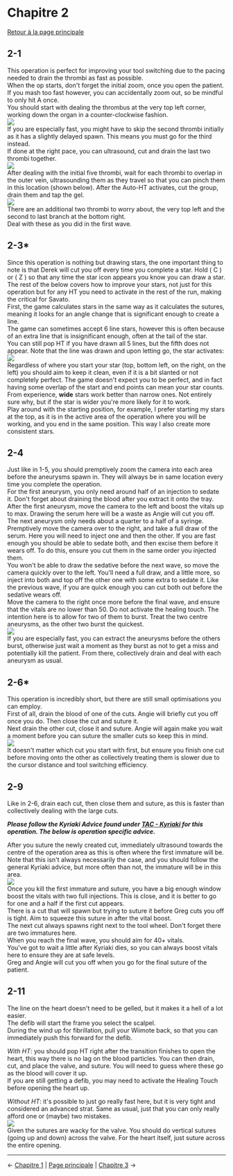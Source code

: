 
# Chapitre 2

[Retour à la page principale](../../index/fr/index.md)

## 2-1

This operation is perfect for improving your tool switching due to the pacing needed to drain the thrombi as fast as possible. <br>
When the op starts, don't forget the initial zoom, once you open the patient. If you mash too fast however, you can accidentally zoom out, so be mindful to only hit A once. <br>
You should start with dealing the thrombus at the very top left corner, working down the organ in a counter-clockwise fashion. <br>
![](../img/2-1_initial.png) <br>
If you are especially fast, you might have to skip the second thrombi initially as it has a slightly delayed spawn. This means you must go for the third instead. <br>
If done at the right pace, you can ultrasound, cut and drain the last two thrombi together. <br>
![](../img/2-1_group.png) <br>
After dealing with the initial five thrombi, wait for each thrombi to overlap in the outer vein, ultrasounding them as they travel so that you can pinch them in this location (shown below). After the Auto-HT activates, cut the group, drain them and tap the gel. <br>
![](../img/2-1_ht.png) <br>
There are an additional two thrombi to worry about, the very top left and the second to last branch at the bottom right. <br>
Deal with these as you did in the first wave. <br>

## 2-3*

Since this operation is nothing but drawing stars, the one important thing to note is that Derek will cut you off every time you complete a star. Hold ( C ) or ( Z ) so that any time the star icon appears you know you can draw a star. <br>
The rest of the below covers how to improve your stars, not just for this operation but for any HT you need to activate in the rest of the run, making the critical for Savato. <br>
First, the game calculates stars in the same way as it calculates the sutures, meaning it looks for an angle change that is significant enough to create a line. <br>
The game can sometimes accept 6 line stars, however this is often because of an extra line that is insignificant enough, often at the tail of the star. <br>
You can still pop HT if you have drawn all 5 lines, but the fifth does not appear. Note that the line was drawn and upon letting go, the star activates: <br>
![](../img/2-3_wonky.png) <br>
Regardless of where you start your star (top, bottom left, on the right, on the left) you should aim to keep it clean, even if it is a bit slanted or not completely perfect. The game doesn't expect you to be perfect, and in fact having some overlap of the start and end points can mean your star counts. <br>
From experience, **wide** stars work better than narrow ones. Not entirely sure why, but if the star is wider you're more likely for it to work. <br>
Play around with the starting position, for example, I prefer starting my stars at the top, as it is in the active area of the operation where you will be working, and you end in the same position. This way I also create more consistent stars. <br>

## 2-4

Just like in 1-5, you should premptively zoom the camera into each area before the aneurysms spawn in. They will always be in same location every time you complete the operation. <br>
For the first aneurysm, you only need around half of an injection to sedate it. Don't forget about draining the blood after you extract it onto the tray. <br>
After the first aneurysm, move the camera to the left and boost the vitals up to max. Drawing the serum here will be a waste as Angie will cut you off. The next aneurysm only needs about a quarter to a half of a syringe. <br>
Premptively move the camera over to the right, and take a full draw of the serum. Here you will need to inject one and then the other. If you are fast enough you should be able to sedate both, and then excise them before it wears off. To do this, ensure you cut them in the same order you injected them. <br>
You won't be able to draw the sedative before the next wave, so move the camera quickly over to the left. You'll need a full draw, and a little more, so inject into both and top off the other one with some extra to sedate it. Like the previous wave, if you are quick enough you can cut both out before the sedative wears off. <br>
Move the camera to the right once more before the final wave, and ensure that the vitals are no lower than 50. Do not activate the healing touch. The intention here is to allow for two of them to burst. Treat the two centre aneurysms, as the other two burst the quickest. <br>
![](../img/2-4_final.png) <br>
If you are especially fast, you can extract the aneurysms before the others burst, otherwise just wait a moment as they burst as not to get a miss and potentially kill the patient. From there, collectively drain and deal with each aneurysm as usual. <br>

## 2-6*

This operation is incredibly short, but there are still small optimisations you can employ. <br>
First of all, drain the blood of one of the cuts. Angie will briefly cut you off once you do. Then close the cut and suture it. <br>
Next drain the other cut, close it and suture. Angie will again make you wait a moment before you can suture the smaller cuts so keep this in mind. <br>
![](../img/2-6_cuts.png) <br>
It doesn't matter which cut you start with first, but ensure you finish one cut before moving onto the other as collectively treating them is slower due to the cursor distance and tool switching efficiency. <br>

## 2-9

Like in 2-6, drain each cut, then close them and suture, as this is faster than collectively dealing with the large cuts. <br>

***Please follow the Kyriaki Advice found under [TAC - Kyriaki](../../guilt/fr/kyriaki.md) for this operation. The below is operation specific advice.*** <br>

After you suture the newly created cut, immediately ultrasound towards the centre of the operation area as this is often where the first immature will be. <br>
Note that this isn't always necessarily the case, and you should follow the general Kyriaki advice, but more often than not, the immature will be in this area. <br>
![](../img/2-9_immature.png) <br>
Once you kill the first immature and suture, you have a big enough window boost the vitals with two full injections. This is close, and it is better to go for one and a half if the first cut appears. <br>
There is a cut that will spawn but trying to suture it before Greg cuts you off is tight. Aim to squeeze this suture in after the vital boost. <br>
The next cut always spawns right next to the tool wheel. Don't forget there are two immatures here. <br>
When you reach the final wave, you should aim for 40+ vitals. <br>
You've got to wait a little after Kyriaki dies, so you can always boost vitals here to ensure they are at safe levels. <br>
Greg and Angie will cut you off when you go for the final suture of the patient. <br>

## 2-11

The line on the heart doesn't need to be gelled, but it makes it a hell of a lot easier. <br>
The defib will start the frame you select the scalpel. <br>
During the wind up for fibrillation, pull your Wiimote back, so that you can immediately push this forward for the defib. <br>

*With HT*: you should pop HT right after the transition finishes to open the heart, this way there is no lag on the blood particles. You can then drain, cut, and place the valve, and suture. You will need to guess where these go as the blood will cover it up. <br>
If you are still getting a defib, you may need to activate the Healing Touch before opening the heart up. <br>

*Without HT*: it's possible to just go really fast here, but it is very tight and considered an advanced strat. Same as usual, just that you can only really afford one or (maybe) two mistakes. <br>
![](../img/2-11_suture.png) <br>
Given the sutures are wacky for the valve. You should do vertical sutures (going up and down) across the valve. For the heart itself, just suture across the entire opening. <br>

---

← [Chapitre 1](./chp1.md) | [Page principale](../../index/fr/index.md) | [Chapitre 3](./chp3.md) →